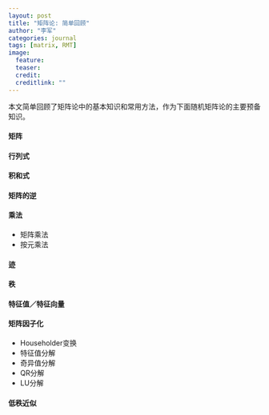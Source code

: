 ```yaml
---
layout: post
title: "矩阵论: 简单回顾"
author: "李军"
categories: journal
tags: [matrix, RMT]
image:
  feature: 
  teaser: 
  credit: 
  creditlink: ""
---
```


本文简单回顾了矩阵论中的基本知识和常用方法，作为下面随机矩阵论的主要预备知识。



#### 矩阵



#### 行列式



#### 积和式



#### 矩阵的逆



#### 乘法

+ 矩阵乘法
+ 按元乘法



#### 迹



#### 秩



#### 特征值／特征向量



#### 矩阵因子化

+ Householder变换
+ 特征值分解
+ 奇异值分解
+ QR分解
+ LU分解



#### 低秩近似

